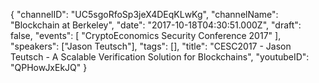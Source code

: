 {
    "channelID": "UC5sgoRfoSp3jeX4DEqKLwKg",
    "channelName": "Blockchain at Berkeley",
    "date": "2017-10-18T04:30:51.000Z",
    "draft": false,
    "events": [
        "CryptoEconomics Security Conference 2017"
    ],
    "speakers": ["Jason Teutsch"],
    "tags": [],
    "title": "CESC2017 - Jason Teutsch - A Scalable Verification Solution for Blockchains",
    "youtubeID": "QPHowJxEkJQ"
}
